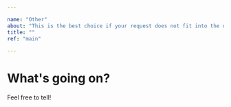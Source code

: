 ```yaml
---

name: "Other"
about: "This is the best choice if your request does not fit into the other categories."
title: ""
ref: "main"

---
```


# What's going on?

Feel free to tell!